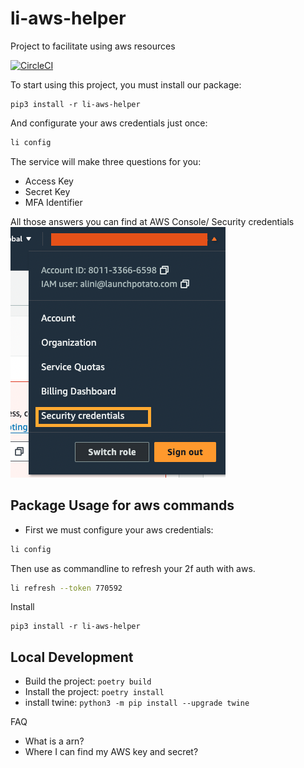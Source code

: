 # li-aws-helper

Project to facilitate using aws resources

[![CircleCI](https://dl.circleci.com/status-badge/img/gh/liniribeiro/li-aws-helper/tree/main.svg?style=svg)](https://dl.circleci.com/status-badge/redirect/gh/liniribeiro/li-aws-helper/tree/main)


To start using this project, you must install our package: 

```
pip3 install -r li-aws-helper
```

And configurate your aws credentials just once:
```bash
li config
```

The service will make three questions for you:
- Access Key
- Secret Key
- MFA Identifier

All those answers you can find at AWS Console/ Security credentials 
![image](assets/mfa_2.png)

  



## Package Usage for aws commands
- First we must configure your aws credentials:
```bash
li config
```

Then use as commandline to refresh your 2f auth with aws. 
```bash
li refresh --token 770592
```

Install
```
pip3 install -r li-aws-helper
```


## Local Development

- Build the project: `poetry build`
- Install the project: `poetry install`
- install twine: `python3 -m pip install --upgrade twine`


FAQ
- What is a arn?
- Where I can find my AWS key and secret?


